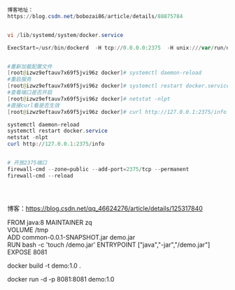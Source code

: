 



```powershell

博客地址：
https://blog.csdn.net/bobozai86/article/details/88875784


vi /lib/systemd/system/docker.service

ExecStart=/usr/bin/dockerd  -H tcp://0.0.0.0:2375  -H unix:///var/run/docker.sock


#重新加载配置文件
[root@izwz9eftauv7x69f5jvi96z docker]# systemctl daemon-reload    
#重启服务
[root@izwz9eftauv7x69f5jvi96z docker]# systemctl restart docker.service 
#查看端口是否开启
[root@izwz9eftauv7x69f5jvi96z docker]# netstat -nlpt
#直接curl看是否生效
[root@izwz9eftauv7x69f5jvi96z docker]# curl http://127.0.0.1:2375/info

systemctl daemon-reload    
systemctl restart docker.service 
netstat -nlpt
curl http://127.0.0.1:2375/info


# 开放2375端口
firewall-cmd --zone=public --add-port=2375/tcp --permanent
firewall-cmd --reload





```


博客：https://blog.csdn.net/qq_46624276/article/details/125317840




FROM java:8
MAINTAINER zq  
VOLUME /tmp    
ADD common-0.0.1-SNAPSHOT.jar demo.jar   
RUN bash -c 'touch /demo.jar'
ENTRYPOINT ["java","-jar","/demo.jar"]
EXPOSE 8081   


docker build -t demo:1.0 .

docker run -d -p 8081:8081 demo:1.0

